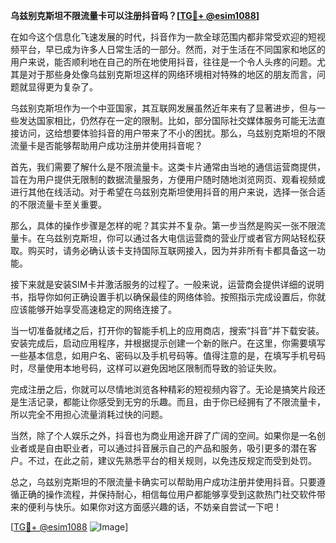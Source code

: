 **乌兹别克斯坦不限流量卡可以注册抖音吗？[[TG💪+ @esim1088](https://t.me/s/esim1088)]**

在如今这个信息化飞速发展的时代，抖音作为一款全球范围内都非常受欢迎的短视频平台，早已成为许多人日常生活的一部分。然而，对于生活在不同国家和地区的用户来说，能否顺利地在自己的所在地使用抖音，往往是一个令人头疼的问题。尤其是对于那些身处像乌兹别克斯坦这样的网络环境相对特殊的地区的朋友而言，问题就显得更为复杂了。

乌兹别克斯坦作为一个中亚国家，其互联网发展虽然近年来有了显著进步，但与一些发达国家相比，仍然存在一定的限制。比如，部分国际社交媒体服务可能无法直接访问，这给想要体验抖音的用户带来了不小的困扰。那么，乌兹别克斯坦的不限流量卡是否能够帮助用户成功注册并使用抖音呢？

首先，我们需要了解什么是不限流量卡。这类卡片通常由当地的通信运营商提供，旨在为用户提供无限制的数据流量服务，方便用户随时随地浏览网页、观看视频或进行其他在线活动。对于希望在乌兹别克斯坦使用抖音的用户来说，选择一张合适的不限流量卡至关重要。

那么，具体的操作步骤是怎样的呢？其实并不复杂。第一步当然是购买一张不限流量卡。在乌兹别克斯坦，你可以通过各大电信运营商的营业厅或者官方网站轻松获取。购买时，请务必确认该卡支持国际互联网接入，因为并非所有卡都具备这一功能。

接下来就是安装SIM卡并激活服务的过程了。一般来说，运营商会提供详细的说明书，指导你如何正确设置手机以确保最佳的网络体验。按照指示完成设置后，你就应该能够开始享受高速稳定的网络连接了。

当一切准备就绪之后，打开你的智能手机上的应用商店，搜索“抖音”并下载安装。安装完成后，启动应用程序，并根据提示创建一个新的账户。在这里，你需要填写一些基本信息，如用户名、密码以及手机号码等。值得注意的是，在填写手机号码时，尽量使用本地号码，这样可以避免因地区限制而导致的验证失败。

完成注册之后，你就可以尽情地浏览各种精彩的短视频内容了。无论是搞笑片段还是生活记录，都能让你感受到无穷的乐趣。而且，由于你已经拥有了不限流量卡，所以完全不用担心流量消耗过快的问题。

当然，除了个人娱乐之外，抖音也为商业用途开辟了广阔的空间。如果你是一名创业者或是自由职业者，可以通过抖音展示自己的产品和服务，吸引更多的潜在客户。不过，在此之前，建议先熟悉平台的相关规则，以免违反规定而受到处罚。

总之，乌兹别克斯坦的不限流量卡确实可以帮助用户成功注册并使用抖音。只要遵循正确的操作流程，并保持耐心，相信每位用户都能够享受到这款热门社交软件带来的便利与快乐。如果你对这方面感兴趣的话，不妨亲自尝试一下吧！

[[TG💪+ @esim1088](https://t.me/s/esim1088) ![Image](https://i.postimg.cc/4NQfJmqS/Snipaste-2025-05-13-00-14-12.png)]